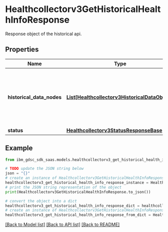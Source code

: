 # Healthcollectorv3GetHistoricalHealthInfoResponse

Response object of the historical api.

## Properties

Name | Type | Description | Notes
------------ | ------------- | ------------- | -------------
**historical_data_nodes** | [**List[Healthcollectorv3HistoricalDataObject]**](Healthcollectorv3HistoricalDataObject.md) | List of managed units and monitoring agents associated with the central manager. | [optional] 
**status** | [**Healthcollectorv3StatusResponseBase**](Healthcollectorv3StatusResponseBase.md) |  | [optional] 

## Example

```python
from ibm_gdsc_sdk_saas.models.healthcollectorv3_get_historical_health_info_response import Healthcollectorv3GetHistoricalHealthInfoResponse

# TODO update the JSON string below
json = "{}"
# create an instance of Healthcollectorv3GetHistoricalHealthInfoResponse from a JSON string
healthcollectorv3_get_historical_health_info_response_instance = Healthcollectorv3GetHistoricalHealthInfoResponse.from_json(json)
# print the JSON string representation of the object
print(Healthcollectorv3GetHistoricalHealthInfoResponse.to_json())

# convert the object into a dict
healthcollectorv3_get_historical_health_info_response_dict = healthcollectorv3_get_historical_health_info_response_instance.to_dict()
# create an instance of Healthcollectorv3GetHistoricalHealthInfoResponse from a dict
healthcollectorv3_get_historical_health_info_response_from_dict = Healthcollectorv3GetHistoricalHealthInfoResponse.from_dict(healthcollectorv3_get_historical_health_info_response_dict)
```
[[Back to Model list]](../README.md#documentation-for-models) [[Back to API list]](../README.md#documentation-for-api-endpoints) [[Back to README]](../README.md)


